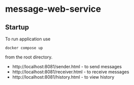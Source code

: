 # message-web-service

## Startup

To run application use 

```
docker compose up
```

from the root directory.

- http://localhost:8081/sender.html - to send messages
- http://localhost:8081/receiver.html - to receive messages
- http://localhost:8081/history.html - to view history
